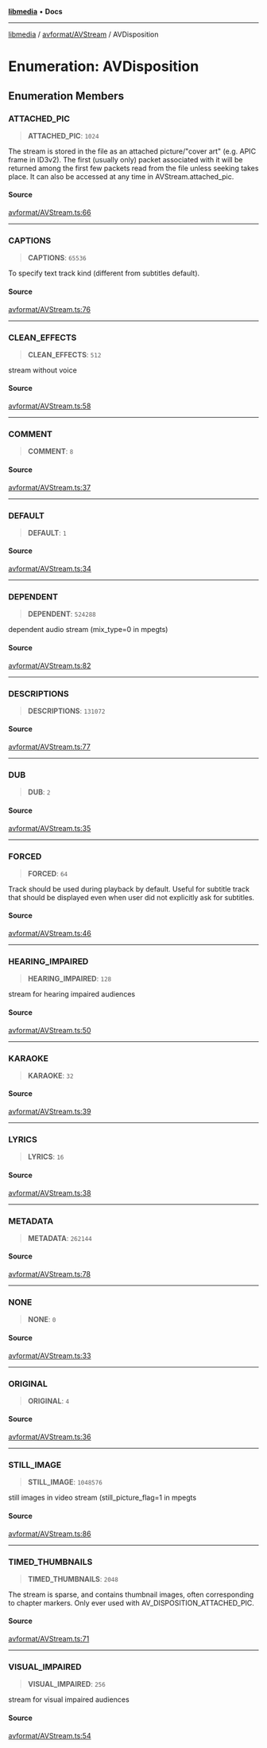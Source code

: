 [**libmedia**](../../../README.md) • **Docs**

***

[libmedia](../../../README.md) / [avformat/AVStream](../README.md) / AVDisposition

# Enumeration: AVDisposition

## Enumeration Members

### ATTACHED\_PIC

> **ATTACHED\_PIC**: `1024`

The stream is stored in the file as an attached picture/"cover art" (e.g.
APIC frame in ID3v2). The first (usually only) packet associated with it
will be returned among the first few packets read from the file unless
seeking takes place. It can also be accessed at any time in
AVStream.attached_pic.

#### Source

[avformat/AVStream.ts:66](https://github.com/zhaohappy/libmedia/blob/b4bb608d2b1c00d036d73fc8d222b1a97be53694/src/avformat/AVStream.ts#L66)

***

### CAPTIONS

> **CAPTIONS**: `65536`

To specify text track kind (different from subtitles default).

#### Source

[avformat/AVStream.ts:76](https://github.com/zhaohappy/libmedia/blob/b4bb608d2b1c00d036d73fc8d222b1a97be53694/src/avformat/AVStream.ts#L76)

***

### CLEAN\_EFFECTS

> **CLEAN\_EFFECTS**: `512`

stream without voice

#### Source

[avformat/AVStream.ts:58](https://github.com/zhaohappy/libmedia/blob/b4bb608d2b1c00d036d73fc8d222b1a97be53694/src/avformat/AVStream.ts#L58)

***

### COMMENT

> **COMMENT**: `8`

#### Source

[avformat/AVStream.ts:37](https://github.com/zhaohappy/libmedia/blob/b4bb608d2b1c00d036d73fc8d222b1a97be53694/src/avformat/AVStream.ts#L37)

***

### DEFAULT

> **DEFAULT**: `1`

#### Source

[avformat/AVStream.ts:34](https://github.com/zhaohappy/libmedia/blob/b4bb608d2b1c00d036d73fc8d222b1a97be53694/src/avformat/AVStream.ts#L34)

***

### DEPENDENT

> **DEPENDENT**: `524288`

dependent audio stream (mix_type=0 in mpegts)

#### Source

[avformat/AVStream.ts:82](https://github.com/zhaohappy/libmedia/blob/b4bb608d2b1c00d036d73fc8d222b1a97be53694/src/avformat/AVStream.ts#L82)

***

### DESCRIPTIONS

> **DESCRIPTIONS**: `131072`

#### Source

[avformat/AVStream.ts:77](https://github.com/zhaohappy/libmedia/blob/b4bb608d2b1c00d036d73fc8d222b1a97be53694/src/avformat/AVStream.ts#L77)

***

### DUB

> **DUB**: `2`

#### Source

[avformat/AVStream.ts:35](https://github.com/zhaohappy/libmedia/blob/b4bb608d2b1c00d036d73fc8d222b1a97be53694/src/avformat/AVStream.ts#L35)

***

### FORCED

> **FORCED**: `64`

Track should be used during playback by default.
Useful for subtitle track that should be displayed
even when user did not explicitly ask for subtitles.

#### Source

[avformat/AVStream.ts:46](https://github.com/zhaohappy/libmedia/blob/b4bb608d2b1c00d036d73fc8d222b1a97be53694/src/avformat/AVStream.ts#L46)

***

### HEARING\_IMPAIRED

> **HEARING\_IMPAIRED**: `128`

stream for hearing impaired audiences

#### Source

[avformat/AVStream.ts:50](https://github.com/zhaohappy/libmedia/blob/b4bb608d2b1c00d036d73fc8d222b1a97be53694/src/avformat/AVStream.ts#L50)

***

### KARAOKE

> **KARAOKE**: `32`

#### Source

[avformat/AVStream.ts:39](https://github.com/zhaohappy/libmedia/blob/b4bb608d2b1c00d036d73fc8d222b1a97be53694/src/avformat/AVStream.ts#L39)

***

### LYRICS

> **LYRICS**: `16`

#### Source

[avformat/AVStream.ts:38](https://github.com/zhaohappy/libmedia/blob/b4bb608d2b1c00d036d73fc8d222b1a97be53694/src/avformat/AVStream.ts#L38)

***

### METADATA

> **METADATA**: `262144`

#### Source

[avformat/AVStream.ts:78](https://github.com/zhaohappy/libmedia/blob/b4bb608d2b1c00d036d73fc8d222b1a97be53694/src/avformat/AVStream.ts#L78)

***

### NONE

> **NONE**: `0`

#### Source

[avformat/AVStream.ts:33](https://github.com/zhaohappy/libmedia/blob/b4bb608d2b1c00d036d73fc8d222b1a97be53694/src/avformat/AVStream.ts#L33)

***

### ORIGINAL

> **ORIGINAL**: `4`

#### Source

[avformat/AVStream.ts:36](https://github.com/zhaohappy/libmedia/blob/b4bb608d2b1c00d036d73fc8d222b1a97be53694/src/avformat/AVStream.ts#L36)

***

### STILL\_IMAGE

> **STILL\_IMAGE**: `1048576`

still images in video stream (still_picture_flag=1 in mpegts

#### Source

[avformat/AVStream.ts:86](https://github.com/zhaohappy/libmedia/blob/b4bb608d2b1c00d036d73fc8d222b1a97be53694/src/avformat/AVStream.ts#L86)

***

### TIMED\_THUMBNAILS

> **TIMED\_THUMBNAILS**: `2048`

The stream is sparse, and contains thumbnail images, often corresponding
to chapter markers. Only ever used with AV_DISPOSITION_ATTACHED_PIC.

#### Source

[avformat/AVStream.ts:71](https://github.com/zhaohappy/libmedia/blob/b4bb608d2b1c00d036d73fc8d222b1a97be53694/src/avformat/AVStream.ts#L71)

***

### VISUAL\_IMPAIRED

> **VISUAL\_IMPAIRED**: `256`

stream for visual impaired audiences

#### Source

[avformat/AVStream.ts:54](https://github.com/zhaohappy/libmedia/blob/b4bb608d2b1c00d036d73fc8d222b1a97be53694/src/avformat/AVStream.ts#L54)
